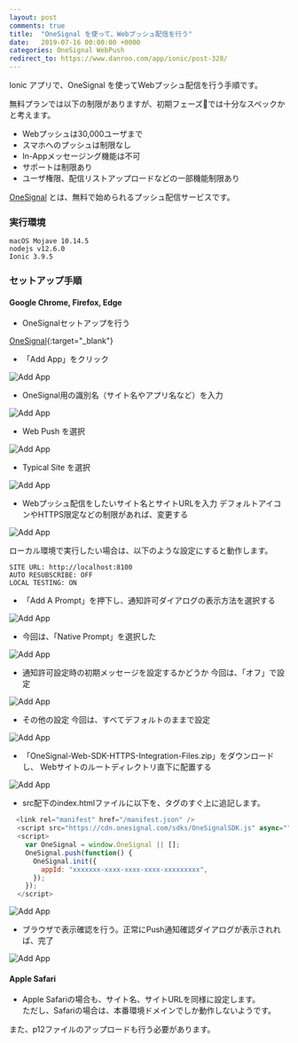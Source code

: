 ```yaml
---
layout: post
comments: true
title:  "OneSignal を使って、Webプッシュ配信を行う"
date:   2019-07-16 00:00:00 +0000
categories: OneSignal WebPush
redirect_to: https://www.danroo.com/app/ionic/post-328/
---
```

Ionic アプリで、OneSignal を使ってWebプッシュ配信を行う手順です。

無料プランでは以下の制限がありますが、初期フェーズでは十分なスペックかと考えます。
- Webプッシュは30,000ユーザまで
- スマホへのプッシュは制限なし
- In-Appメッセージング機能は不可
- サポートは制限あり
- ユーザ権限、配信リストアップロードなどの一部機能制限あり

[OneSignal][onesignal] とは、無料で始められるプッシュ配信サービスです。

### 実行環境

```
macOS Mojave 10.14.5
nodejs v12.6.0
Ionic 3.9.5
```

### セットアップ手順

#### Google Chrome, Firefox, Edge

- OneSignalセットアップを行う

[OneSignal](https://app.onesignal.com/signup){:target="_blank"}

- 「Add App」をクリック

![Add App](/assets/images/setup-onesignal/000.png)

- OneSignal用の識別名（サイト名やアプリ名など）を入力

![Add App](/assets/images/setup-onesignal/001.png)

- Web Push を選択

![Add App](/assets/images/setup-onesignal/002.png)

- Typical Site を選択

![Add App](/assets/images/setup-onesignal/003-1.png)

- Webプッシュ配信をしたいサイト名とサイトURLを入力
デフォルトアイコンやHTTPS限定などの制限があれば、変更する

![Add App](/assets/images/setup-onesignal/003-2.png)

ローカル環境で実行したい場合は、以下のような設定にすると動作します。

```
SITE URL: http://localhost:8100
AUTO RESUBSCRIBE: OFF
LOCAL TESTING: ON
```

- 「Add A Prompt」を押下し、通知許可ダイアログの表示方法を選択する

![Add App](/assets/images/setup-onesignal/003-3.png)

- 今回は、「Native Prompt」を選択した

![Add App](/assets/images/setup-onesignal/003-4.png)

- 通知許可設定時の初期メッセージを設定するかどうか
今回は、「オフ」で設定

![Add App](/assets/images/setup-onesignal/003-5.png)

- その他の設定
今回は、すべてデフォルトのままで設定

![Add App](/assets/images/setup-onesignal/003-6.png)

- 「OneSignal-Web-SDK-HTTPS-Integration-Files.zip」をダウンロードし、
Webサイトのルートディレクトリ直下に配置する

![Add App](/assets/images/setup-onesignal/004.png)

- src配下のindex.htmlファイルに以下を、</head>タグのすぐ上に追記します。

```javascript
　<link rel="manifest" href="/manifest.json" />
  <script src="https://cdn.onesignal.com/sdks/OneSignalSDK.js" async=""></script>
  <script>
    var OneSignal = window.OneSignal || [];
    OneSignal.push(function() {
      OneSignal.init({
        appId: "xxxxxxx-xxxx-xxxx-xxxx-xxxxxxxxx",
      });
    });
  </script>
```

![Add App](/assets/images/setup-onesignal/005.png)

- ブラウザで表示確認を行う。正常にPush通知確認ダイアログが表示されれば、完了

![Add App](/assets/images/setup-onesignal/006.png)


#### Apple Safari

- Apple Safariの場合も、サイト名、サイトURLを同様に設定します。  
ただし、Safariの場合は、本番環境ドメインでしか動作しないようです。

また、p12ファイルのアップロードも行う必要があります。



[onesignal]: https://onesignal.com/
[onesignal-setup]: https://app.onesignal.com/signup